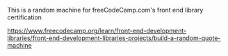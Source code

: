 This is a random machine for freeCodeCamp.com's front end library  certification 

https://www.freecodecamp.org/learn/front-end-development-libraries/front-end-development-libraries-projects/build-a-random-quote-machine